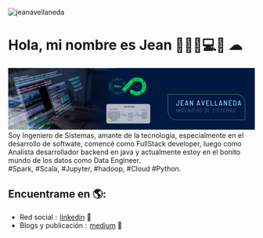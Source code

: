 <p align="left"> <img src="https://komarev.com/ghpvc/?username=jeanavellaneda&label=Profile%20views&color=0e75b6&style=flat" alt="jeanavellaneda" /> </p>

# Hola, mi nombre es Jean 👋👨‍💻💻🌐 ☁

<img src="https://raw.githubusercontent.com/jeanavellaneda/jeanavellaneda/refs/heads/main/Banner_github_jean.png" alt="banner that says Jean - software engineer">
Soy Ingeniero de Sistemas, amante de la tecnología, especialmente en el desarrollo de softwate, comencé como FullStack developer, luego como Analista desarrollador backend en java y actualmente estoy en el bonito mundo de los datos como Data Engineer.<br>
#Spark, #Scala, #Jupyter, #hadoop, #Cloud #Python.

## Encuentrame en 🌎: 
- Red social : <a href="#" target="_blank"><i class="fab fa-linkedin"></i></a>
<a href="https://www.linkedin.com/in/jean-hector-avellaneda-paitan/" target="_blank" style="margin-left: 2px;">linkedin</a> 💼
- Blogs y publicación : <a href="#" target="_blank"><i class="fab fa-medium" style="color: black;"></i></a>
<a href="https://medium.com/@jhavellanedap" target="_blank" style="margin-left: 2px;">medium</a> 📝


<link rel="stylesheet" href="https://cdnjs.cloudflare.com/ajax/libs/font-awesome/6.0.0-beta3/css/all.min.css">

